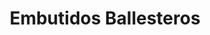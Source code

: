 ---
title: "Embutidos Ballesteros"
url: /zamora/embutidos-ballesteros-avenida-de-las-tres-cruces/
shop: carnicero
---